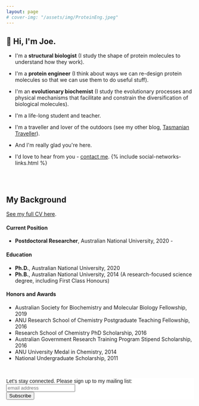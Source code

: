 ```yaml
---
layout: page
# cover-img: "/assets/img/ProteinEng.jpeg"
---
```


## 👋 Hi, I'm Joe.

- I'm a **structural biologist** (I study the shape of protein molecules to understand how they work).  
  
- I'm a **protein engineer** (I think about ways we can re-design protein molecules so that we can use them to do useful stuff).  
  
- I'm an **evolutionary biochemist** (I study the evolutionary processes and physical mechanisms that facilitate and constrain the diversification of biological molecules).   
  
- I'm a life-long student and teacher. 
  
- I'm a traveller and lover of the outdoors (see my other blog, [Tasmanian Traveller](tasmaniantraveller.com)).    
  
- And I'm really glad you're here. 
  
- I'd love to hear from you - [contact me](https://us1.list-manage.com/contact-form?u=6fe0e6e4fa54216a2c3ae1c7d&form_id=11d5ee4b5e84bc95ecd8f2ceb3acebf1).
{% include social-networks-links.html %}

<br/><br/>
## My Background
[See my full CV here](cv).

#### Current Position
- **Postdoctoral Researcher**, Australian National University, 2020 -

#### Education
- **Ph.D.**, Australian National University, 2020  
- **Ph.B.**, Australian National University, 2014 (A research-focused science degree, including First Class Honours)

#### Honors and Awards
- Australian Society for Biochemistry and Molecular Biology Fellowship, 2019
- ANU Research School of Chemistry Postgraduate Teaching Fellowship, 2016
- Research School of Chemistry PhD Scholarship, 2016
- Australian Government Research Training Program Stipend Scholarship, 2016
- ANU University Medal in Chemistry, 2014
- National Undergraduate Scholarship, 2011
  
&nbsp;

<!-- Begin Mailchimp Signup Form -->
<link href="//cdn-images.mailchimp.com/embedcode/horizontal-slim-10_7.css" rel="stylesheet" type="text/css">
<style type="text/css">
	#mc_embed_signup{background:#fff; clear:left; font:14px Helvetica,Arial,sans-serif; width:100%;}
	/* Add your own Mailchimp form style overrides in your site stylesheet or in this style block.
	   We recommend moving this block and the preceding CSS link to the HEAD of your HTML file. */
</style>
<div id="mc_embed_signup">
<form action="https://jkaczmarski.us1.list-manage.com/subscribe/post?u=6fe0e6e4fa54216a2c3ae1c7d&amp;id=d499d83c73" method="post" id="mc-embedded-subscribe-form" name="mc-embedded-subscribe-form" class="validate" target="_blank" novalidate>
    <div id="mc_embed_signup_scroll">
	<label for="mce-EMAIL">Let's stay connected. Please sign up to my mailing list:</label>
	<input type="email" value="" name="EMAIL" class="email" id="mce-EMAIL" placeholder="email address" required>
    <!-- real people should not fill this in and expect good things - do not remove this or risk form bot signups-->
    <div style="position: absolute; left: -5000px;" aria-hidden="true"><input type="text" name="b_6fe0e6e4fa54216a2c3ae1c7d_d499d83c73" tabindex="-1" value=""></div>
    <div class="clear"><input type="submit" value="Subscribe" name="subscribe" id="mc-embedded-subscribe" class="button"></div>
    </div>
</form>
</div>

<!--End mc_embed_signup-->